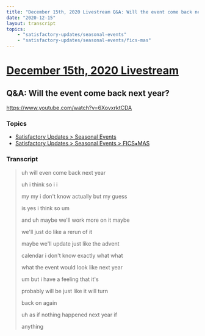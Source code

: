 ```yaml
---
title: "December 15th, 2020 Livestream Q&A: Will the event come back next year?"
date: "2020-12-15"
layout: transcript
topics:
    - "satisfactory-updates/seasonal-events"
    - "satisfactory-updates/seasonal-events/fics-mas"
---
```

# [December 15th, 2020 Livestream](../2020-12-15.md)
## Q&A: Will the event come back next year?
https://www.youtube.com/watch?v=6XovxrktCDA

### Topics
* [Satisfactory Updates > Seasonal Events](../topics/satisfactory-updates/seasonal-events.md)
* [Satisfactory Updates > Seasonal Events > FICS⁕MAS](../topics/satisfactory-updates/seasonal-events/fics-mas.md)

### Transcript

> uh will even come back next year
>
> uh i think so i i
>
> my my i don't know actually but my guess
>
> is yes i think so um
>
> and uh maybe we'll work more on it maybe
>
> we'll just do like a rerun of it
>
> maybe we'll update just like the advent
>
> calendar i don't know exactly what what
>
> what the event would look like next year
>
> um but i have a feeling that it's
>
> probably will be just like it will turn
>
> back on again
>
> uh as if nothing happened next year if
>
> anything
>
